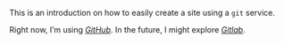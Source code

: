 This is an introduction on how to easily create a site using a `git` service.

Right now, I’m using [_GitHub_](https://pages.github.com/). In the future, I might explore  [_Gitlab_](https://pages.gitlab.io/).